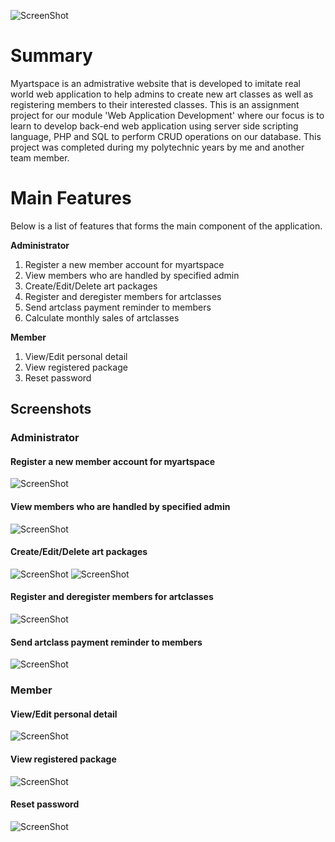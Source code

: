 ![ScreenShot](doc_image/my_art_space.PNG)

# Summary
Myartspace is an admistrative website that is developed to imitate real world web application to help admins to create new art classes as well as registering members to their interested classes. This is an assignment project for our module 'Web Application Development' where our focus is to learn to develop back-end web application using server side scripting language, PHP and SQL to perform CRUD operations on our database. This project was completed during my polytechnic years by me and another team member.

# Main Features
Below is a list of features that forms the main component of the application.

**Administrator**
1. Register a new member account for myartspace
2. View members who are handled by specified admin
3. Create/Edit/Delete art packages
4. Register and deregister members for artclasses
5. Send artclass payment reminder to members
6. Calculate monthly sales of artclasses

**Member**
1. View/Edit personal detail
2. View registered package
3. Reset password

## Screenshots

### Administrator

#### Register a new member account for myartspace
![ScreenShot](doc_image/admin/register_member.PNG)

#### View members who are handled by specified admin
![ScreenShot](doc_image/admin/find_member.PNG)

#### Create/Edit/Delete art packages
![ScreenShot](doc_image/admin/packages.PNG)
![ScreenShot](doc_image/admin/create_new_package.PNG)

#### Register and deregister members for artclasses
![ScreenShot](doc_image/admin/register_deregister_package.PNG)

#### Send artclass payment reminder to members
![ScreenShot](doc_image/admin/send_reminder.PNG)

### Member

#### View/Edit personal detail
![ScreenShot](doc_image/member/personal_detail.PNG)

#### View registered package
![ScreenShot](doc_image/member/registered_package.PNG)

#### Reset password
![ScreenShot](doc_image/member/update_record.PNG)


